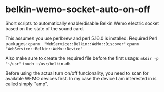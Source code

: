 # belkin-wemo-socket-auto-on-off
Short scripts to automatically enable/disable Belkin Wemo electric socket based on the state of the sound card.


This assumes you use perlbrew and perl 5.16.0 is installed.
Required Perl packages:
	`cpanm  "WebService::Belkin::WeMo::Discover"`
	`cpanm  "WebService::Belkin::WeMo::Device"`


Also make sure to create the required file before the first usage:
`mkdir -p "~/usr"`
`touch ~/usr/belkin.db`


Before using the actual turn on/off funcionality, you need to scan for available WEMO devices first. 
In my case the device I am interested in is called simply "amp".

